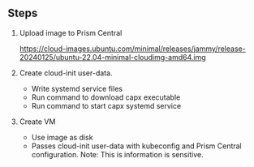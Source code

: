 ## Steps

1.  Upload image to Prism Central

    <https://cloud-images.ubuntu.com/minimal/releases/jammy/release-20240125/ubuntu-22.04-minimal-cloudimg-amd64.img>

1.  Create cloud-init user-data.

    - Write systemd service files
    - Run command to download capx executable
    - Run command to start capx systemd service

1.  Create VM

    - Use image as disk
    - Passes cloud-init user-data with kubeconfig and Prism Central configuration. Note: This is information is sensitive.
